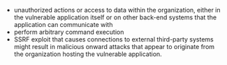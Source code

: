 - unauthorized actions or access to data within the organization, either in the vulnerable application itself or on other back-end systems that the application can communicate with
- perform arbitrary command execution
- SSRF exploit that causes connections to external third-party systems might result in malicious onward attacks that appear to originate from the organization hosting the vulnerable application.
